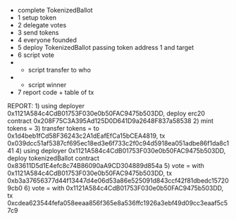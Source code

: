 - complete TokenizedBallot
- 1 setup token
- 2 delegate votes
- 3 send tokens
- 4 everyone founded
- 5 deploy TokenizedBallot passing token address 1 and target
- 6 script vote
- + script transfer to who
- + script winner
- 7 report code + table of tx

REPORT:
1)
using deployer 0x1121A584c4CdB01753F030e0b50FAC9475b503DD, deploy erc20 contract 0x208F75C3A395Ad125D0D641D9a2648F837a58538
2)
mint tokens = 
3)
transfer tokens = to 0x1d4beb1fCd58F36243c2A1dEafEfCa15bCEA4819, tx 0x039dcc51af5387cf695ec18ed3e6f733c2f0c94d5918ea051adbe86f1da8c141
4)
using deployer 0x1121A584c4CdB01753F030e0b50FAC9475b503DD, deploy tokenizedBallot contract 0x83611D5d1E4efc8c74B86090aA9CD304889d854a
5)
vote = with 0x1121A584c4CdB01753F030e0b50FAC9475b503DD, tx 0xb3a37656377d44f13447d4e06d53a86e525091d843ccf42f81dbedc157209cb0
6)
vote = with 0x1121A584c4CdB01753F030e0b50FAC9475b503DD, tx 0xcdea623544fefa058eeaa856f365e8a536ffc1926a3ebf49d09cc3eaaf5c57c9
